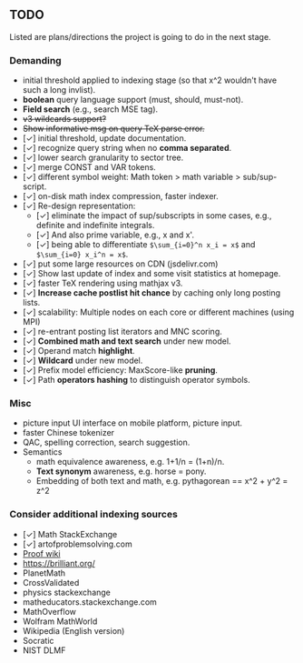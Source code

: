 ## TODO
Listed are plans/directions the project is going to do
in the next stage.

### Demanding
* initial threshold applied to indexing stage (so that x^2 wouldn't have such a long invlist).
* **boolean** query language support (must, should, must-not).
* **Field search** (e.g., search MSE tag).
* <del>v3 wildcards support?</del>
* <del>Show informative msg on query TeX parse error.</del>
* [✓] initial threshold, update documentation.
* [✓] recognize query string when no **comma separated**.
* [✓] lower search granularity to sector tree.
* [✓] merge CONST and VAR tokens.
* [✓] different symbol weight: Math token > math variable > sub/sup-script.
* [✓] on-disk math index compression, faster indexer.
* [✓] Re-design representation:
  * [✓] eliminate the impact of sup/subscripts in some cases, e.g., definite and indefinite integrals. 
  * [✓] And also prime variable, e.g., x and x'.
  * [✓] being able to differentiate `$\sum_{i=0}^n x_i = x$` and `$\sum_{i=0} x_i^n = x$`. 
* [✓] put some large resources on CDN (jsdelivr.com)
* [✓] Show last update of index and some visit statistics at homepage.
* [✓] faster TeX rendering using mathjax v3.
* [✓] **Increase cache postlist hit chance** by caching only long posting lists.
* [✓] scalability: Multiple nodes on each core or different machines (using MPI)
* [✓] re-entrant posting list iterators and MNC scoring.
* [✓] **Combined math and text search** under new model.
* [✓] Operand match **highlight**.
* [✓] **Wildcard** under new model.
* [✓] Prefix model efficiency: MaxScore-like **pruning**.
* [✓] Path **operators hashing** to distinguish operator symbols.

### Misc
* picture input UI interface on mobile platform, picture input.
* faster Chinese tokenizer
* QAC, spelling correction, search suggestion.
* Semantics
  * math equivalence awareness, e.g. 1+1/n = (1+n)/n.
  * **Text synonym** awareness, e.g. horse = pony.
  * Embedding of both text and math, e.g. pythagorean == x^2 + y^2 = z^2

### Consider additional indexing sources
* [✓] Math StackExchange
* [✓] artofproblemsolving.com
* [Proof wiki](https://proofwiki.org/wiki/Main_Page)
* https://brilliant.org/
* PlanetMath
* CrossValidated
* physics stackexchange
* matheducators.stackexchange.com
* MathOverflow
* Wolfram MathWorld
* Wikipedia (English version)
* Socratic
* NIST DLMF

